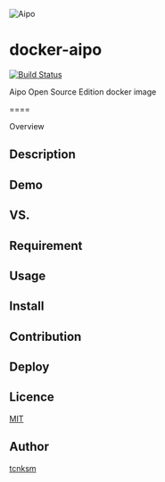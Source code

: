 ![Aipo](https://www.aipo.com/common/source/img/og_image02.png?201701061348)

# docker-aipo

[![Build Status](https://travis-ci.org/radioberry/docker-aipo.svg?branch=master)](https://travis-ci.org/radioberry/docker-aipo)

Aipo Open Source Edition docker image

====

Overview

## Description

## Demo

## VS. 

## Requirement

## Usage

## Install

## Contribution

## Deploy

## Licence

[MIT](https://github.com/tcnksm/tool/blob/master/LICENCE)

## Author

[tcnksm](https://github.com/tcnksm)
